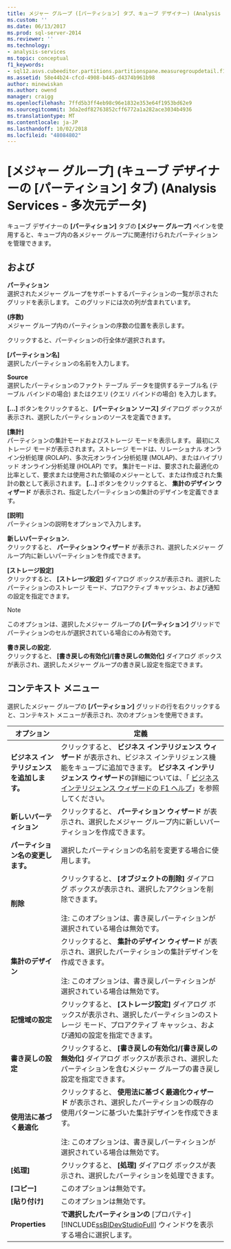 ```yaml
---
title: メジャー グループ ([パーティション] タブ、キューブ デザイナー) (Analysis Services - 多次元データ) |Microsoft Docs
ms.custom: ''
ms.date: 06/13/2017
ms.prod: sql-server-2014
ms.reviewer: ''
ms.technology:
- analysis-services
ms.topic: conceptual
f1_keywords:
- sql12.asvs.cubeeditor.partitions.partitionspane.measuregroupdetail.f1
ms.assetid: 58e44b24-cfcd-4908-b445-d4374b961b98
author: minewiskan
ms.author: owend
manager: craigg
ms.openlocfilehash: 7ffd5b3ff4eb98c96e1832e353e64f1953bd62e9
ms.sourcegitcommit: 3da2edf82763852cff6772a1a282ace3034b4936
ms.translationtype: MT
ms.contentlocale: ja-JP
ms.lasthandoff: 10/02/2018
ms.locfileid: "48084802"
---
```

# <a name="measure-groups-partitions-tab-cube-designer-analysis-services---multidimensional-data"></a>[メジャー グループ] (キューブ デザイナーの [パーティション] タブ) (Analysis Services - 多次元データ)
  キューブ デザイナーの **[パーティション]** タブの **[メジャー グループ]** ペインを使用すると、キューブ内の各メジャー グループに関連付けられたパーティションを管理できます。  
  
## <a name="options"></a>および  
 **パーティション**  
 選択されたメジャー グループをサポートするパーティションの一覧が示されたグリッドを表示します。 このグリッドには次の列が含まれています。  
  
 **(序数)**  
 メジャー グループ内のパーティションの序数の位置を表示します。  
  
 クリックすると、パーティションの行全体が選択されます。  
  
 **[パーティション名]**  
 選択したパーティションの名前を入力します。  
  
 **Source**  
 選択したパーティションのファクト テーブル データを提供するテーブル名 (テーブル バインドの場合) またはクエリ (クエリ バインドの場合) を入力します。  
  
 **[...]** ボタンをクリックすると、 **[パーティション ソース]** ダイアログ ボックスが表示され、選択したパーティションのソースを定義できます。  
  
 **[集計]**  
 パーティションの集計モードおよびストレージ モードを表示します。 最初にストレージ モードが表示されます。ストレージ モードは、リレーショナル オンライン分析処理 (ROLAP)、多次元オンライン分析処理 (MOLAP)、またはハイブリッド オンライン分析処理 (HOLAP) です。 集計モードは、要求された最適化の比率として、要求または使用された領域のメジャーとして、または作成された集計の数として表示されます。 **[...]** ボタンをクリックすると、 **集計のデザイン ウィザード** が表示され、指定したパーティションの集計のデザインを定義できます。  
  
 **[説明]**  
 パーティションの説明をオプションで入力します。  
  
 **新しいパーティション.**  
 クリックすると、 **パーティション ウィザード** が表示され、選択したメジャー グループ内に新しいパーティションを作成できます。  
  
 **[ストレージ設定]**  
 クリックすると、 **[ストレージ設定]** ダイアログ ボックスが表示され、選択したパーティションのストレージ モード、プロアクティブ キャッシュ、および通知の設定を指定できます。  
  
> [!NOTE]  
>  このオプションは、選択したメジャー グループの **[パーティション]** グリッドでパーティションのセルが選択されている場合にのみ有効です。  
  
 **書き戻しの設定.**  
 クリックすると、 **[書き戻しの有効化]/[書き戻しの無効化]** ダイアログ ボックスが表示され、選択したメジャー グループの書き戻し設定を指定できます。  
  
## <a name="context-menu"></a>コンテキスト メニュー  
 選択したメジャー グループの **[パーティション]** グリッドの行を右クリックすると、コンテキスト メニューが表示され、次のオプションを使用できます。  
  
|オプション|定義|  
|------------|----------------|  
|**ビジネス インテリジェンスを追加します。**|クリックすると、 **ビジネス インテリジェンス ウィザード** が表示され、ビジネス インテリジェンス機能をキューブに追加できます。 **ビジネス インテリジェンス ウィザード**の詳細については、「 [ビジネス インテリジェンス ウィザードの F1 ヘルプ](business-intelligence-wizard-f1-help.md)」を参照してください。|  
|**新しいパーティション**|クリックすると、 **パーティション ウィザード** が表示され、選択したメジャー グループ内に新しいパーティションを作成できます。|  
|**パーティション名の変更します。**|選択したパーティションの名前を変更する場合に使用します。|  
|**削除**|クリックすると、 **[オブジェクトの削除]** ダイアログ ボックスが表示され、選択したアクションを削除できます。<br /><br /> 注: このオプションは、書き戻しパーティションが選択されている場合は無効です。|  
|**集計のデザイン**|クリックすると、 **集計のデザイン ウィザード** が表示され、選択したパーティションの集計デザインを作成できます。<br /><br /> 注: このオプションは、書き戻しパーティションが選択されている場合は無効です。|  
|**記憶域の設定**|クリックすると、 **[ストレージ設定]** ダイアログ ボックスが表示され、選択したパーティションのストレージ モード、プロアクティブ キャッシュ、および通知の設定を指定できます。|  
|**書き戻しの設定**|クリックすると、 **[書き戻しの有効化]/[書き戻しの無効化]** ダイアログ ボックスが表示され、選択したパーティションを含むメジャー グループの書き戻し設定を指定できます。|  
|**使用法に基づく最適化**|クリックすると、 **使用法に基づく最適化ウィザード** が表示され、選択したパーティションの既存の使用パターンに基づいた集計デザインを作成できます。<br /><br /> 注: このオプションは、書き戻しパーティションが選択されている場合は無効です。|  
|**[処理]**|クリックすると、 **[処理]** ダイアログ ボックスが表示され、選択したパーティションを処理できます。|  
|**[コピー]**|このオプションは無効です。|  
|**[貼り付け]**|このオプションは無効です。|  
|**Properties**|**で選択したパーティションの** [プロパティ] [!INCLUDE[ssBIDevStudioFull](../includes/ssbidevstudiofull-md.md)] ウィンドウを表示する場合に選択します。|  
  
  
